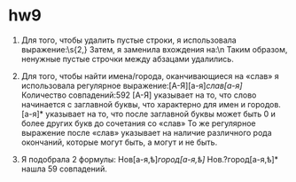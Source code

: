 # hw9
1)	Для того, чтобы удалить пустые строки, я использовала выражение:\s{2,}
Затем, я заменила вхождения на:\n
Таким образом, ненужные пустые строчки между абзацами удалились.

2)	Для того, чтобы найти имена/города, оканчивающиеся на «слав» я использовала регулярное выражение:[А-Я][а-я]*слав[а-я]* 
Количество совпадений:592
 [А-Я] указывает на то, что слово начинается с заглавной буквы, что характерно для имен и городов.
[а-я]* указывает на то, что после заглавной буквы может быть 0 и более других букв до сочетания со «слав»
То же регулярное выражение после «слав» указывает на наличие различного рода окончаний, которые могут быть, а могут и не быть.

3)	Я подобрала 2 формулы: 
Нов[а-я,ѣ]*город[а-я,ѣ]* 
Нов.?город[а-я,ѣ]* 
нашла 59 совпадений. 
